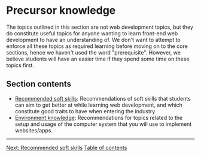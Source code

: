 # Precursor knowledge

The topics outlined in this section are not web development topics, but they do constitute useful topics for anyone wanting to learn front-end web development to have an understanding of. We don't want to attempt to enforce all these topics as required learning before moving on to the core sections, hence we haven't used the word "prerequisite". However, we believe students will have an easier time if they spend some time on these topics first.

## Section contents

- [Recommended soft skills](/curriculum/1-precursor/1-soft-skills.md): Recommendations of soft skills that students can aim to get better at while learning web development, and which constitute good traits to have when entering the industry
- [Environment knowledge](/curriculum/1-precursor/2-environment.md): Recommendations for topics related to the setup and usage of the computer system that you will use to implement websites/apps.

---

[Next: Recommended soft skills](/curriculum/1-precursor/1-soft-skills.md)
[Table of contents](/TOC.md)